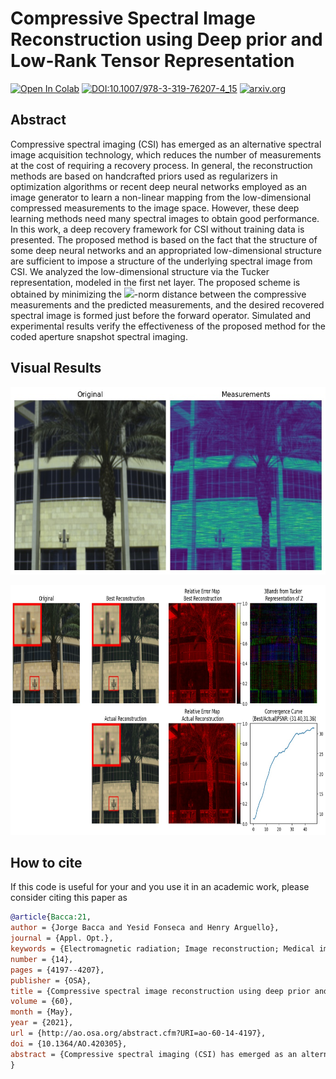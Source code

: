 # Compressive Spectral Image Reconstruction using Deep prior and Low-Rank Tensor Representation

[![Open In Colab](https://colab.research.google.com/assets/colab-badge.svg)](https://colab.research.google.com/github/hdspgroup/Deep_Prior_Low_Rank/blob/master/colab_setup.ipynb)
[![DOI:10.1007/978-3-319-76207-4_15](https://zenodo.org/badge/DOI/10.1007/978-3-319-76207-4_15.svg)](https://doi.org/10.1364/AO.420305)
[![arxiv.org](http://img.shields.io/badge/cs.CV-arXiv%3A2004.10934-B31B1B.svg)](https://arxiv.org/abs/2101.07424)

## Abstract

Compressive spectral imaging (CSI) has emerged as an alternative spectral image acquisition technology, which reduces the number of measurements at the cost of requiring a recovery process. In general, the reconstruction methods are based on handcrafted priors used as regularizers in optimization algorithms or recent deep neural networks employed as an image generator to learn a non-linear mapping from the low-dimensional compressed measurements to the image space. However, these deep learning methods need many spectral images to obtain good performance. In this work, a deep recovery framework for CSI without training data is presented. The proposed method is based on the fact that the structure of some deep neural networks and an appropriated low-dimensional structure are sufficient to impose a structure of the underlying spectral image from CSI. We analyzed the low-dimensional structure via the Tucker representation, modeled in the first net layer. The proposed scheme is obtained by minimizing the <img src="https://render.githubusercontent.com/render/math?math=\ell_2">-norm distance between the compressive measurements and the predicted measurements, and the desired recovered spectral image is formed just before the forward operator. Simulated and experimental results verify the effectiveness of the proposed method for the coded aperture snapshot spectral imaging.

## Visual Results

<p align="center">
  <img  height="300" src="output.jpg">
</p>

<p align="center">
  <img  height="400" src="recons.jpg">
</p>

## How to cite
If this code is useful for your and you use it in an academic work, please consider citing this paper as


```bib
@article{Bacca:21,
author = {Jorge Bacca and Yesid Fonseca and Henry Arguello},
journal = {Appl. Opt.},
keywords = {Electromagnetic radiation; Image reconstruction; Medical imaging; Neural networks; Spectral imaging; Stochastic gradient descent},
number = {14},
pages = {4197--4207},
publisher = {OSA},
title = {Compressive spectral image reconstruction using deep prior and low-rank tensor representation},
volume = {60},
month = {May},
year = {2021},
url = {http://ao.osa.org/abstract.cfm?URI=ao-60-14-4197},
doi = {10.1364/AO.420305},
abstract = {Compressive spectral imaging (CSI) has emerged as an alternative spectral image acquisition technology, which reduces the number of measurements at the cost of requiring a recovery process. In general, the reconstruction methods are based on handcrafted priors used as regularizers in optimization algorithms or recent deep neural networks employed as an image generator to learn a non-linear mapping from the low-dimensional compressed measurements to the image space. However, these deep learning methods need many spectral images to obtain good performance. In this work, a deep recovery framework for CSI without training data is presented. The proposed method is based on the fact that the structure of some deep neural networks and an appropriated low-dimensional structure are sufficient to impose a structure of the underlying spectral image from CSI. We analyzed the low-dimensional structure via the Tucker representation, modeled in the first net layer. The proposed scheme is obtained by minimizing the \$\{\{\textblackslash\}ell _2\}\$-norm distance between the compressive measurements and the predicted measurements, and the desired recovered spectral image is formed just before the forward operator. Simulated and experimental results verify the effectiveness of the proposed method for the coded aperture snapshot spectral imaging.},
}
```
